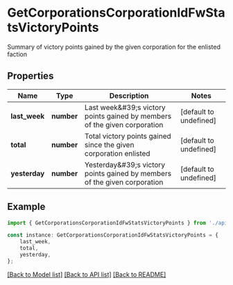 # GetCorporationsCorporationIdFwStatsVictoryPoints

Summary of victory points gained by the given corporation for the enlisted faction

## Properties

Name | Type | Description | Notes
------------ | ------------- | ------------- | -------------
**last_week** | **number** | Last week\&#39;s victory points gained by members of the given corporation | [default to undefined]
**total** | **number** | Total victory points gained since the given corporation enlisted | [default to undefined]
**yesterday** | **number** | Yesterday\&#39;s victory points gained by members of the given corporation | [default to undefined]

## Example

```typescript
import { GetCorporationsCorporationIdFwStatsVictoryPoints } from './api';

const instance: GetCorporationsCorporationIdFwStatsVictoryPoints = {
    last_week,
    total,
    yesterday,
};
```

[[Back to Model list]](../README.md#documentation-for-models) [[Back to API list]](../README.md#documentation-for-api-endpoints) [[Back to README]](../README.md)
